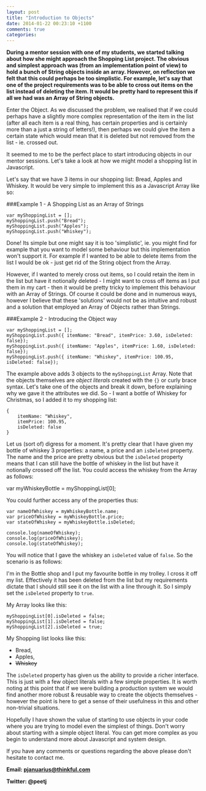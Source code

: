 ```yaml
---
layout: post
title: "Introduction to Objects"
date: 2014-01-22 00:23:10 +1100
comments: true
categories: 
---
```

**During a mentor session with one of my students, we started talking about how she might approach the Shopping List project. The obvious and simplest approach was (from an implementation point of view) to hold a bunch of String objects inside an array. However, on reflection we felt that this could perhaps be too simplistic. For example, let's say that one of the project requirements was to be able to cross out items on the list instead of deleting the item. It would be pretty hard to represent this if all we had was an Array of String objects.**

Enter the Object. As we discussed the problem, we realised that if we could perhaps have a slightly more complex representation of the item in the list (after all each item is a real thing, has certain properties and is certainly more than a just a string of letters!), then perhaps we could give the item a certain state which would mean that it is deleted but not removed from the list - ie. crossed out.

It seemed to me to be the perfect place to start introducing objects in our mentor sessions. Let's take a look at how we might model a shopping list in Javascript.

Let's say that we have 3 items in our shopping list: Bread, Apples and Whiskey. It would be very simple to implement this as a Javascript Array like so:

###Example 1  - A Shopping List as an Array of Strings

	var myShoppingList = [];
	myShoppingList.push("Bread");
	myShoppingList.push("Apples");
	myShoppingList.push("Whiskey");

Done! Its simple but one might say it is too 'simplistic', ie. you might find for example that you want to model some behaviour but this implementation won't support it. For example if I wanted to be able to delete items from the list I would be ok - just get rid of the String object from the Array.

However, if I wanted to merely cross out items, so I could retain the item in the list but have it notionally deleted - I might want to cross off items as I put them in my cart - then it would be pretty tricky to implement this behaviour with an Array of Strings. Of course it could be done and in numerous ways, however I believe that these 'solutions' would not be as intuitive and robust and a solution that employed an Array of Objects rather than Strings.

###Example 2 - Introducing the Object way
	
	var myShoppingList = [];
	myShoppingList.push({ itemName: "Bread", itemPrice: 3.60, isDeleted: false});
	myShoppingList.push({ itemName: "Apples", itemPrice: 1.60, isDeleted: false});
	myShoppingList.push({ itemName: "Whiskey", itemPrice: 100.95, isDeleted: false});
	
The example above adds 3 objects to the `myShoppingList` Array. Note that the objects themselves are *object literals* created with the `{}` or curly brace syntax. Let's take one of the objects and break it down, before explaining why we gave it the attributes we did. So - I want a bottle of Whiskey for Christmas, so I added it to my shopping list:

	{ 
		itemName: "Whiskey", 
		itemPrice: 100.95, 
		isDeleted: false
	}
	
Let us (sort of) digress for a moment. It's pretty clear that I have given my bottle of whiskey 3 properties: a name, a price and an `isDeleted` property. The name and the price are pretty obvious but the `isDeleted` property means that I can still have the bottle of whiskey in the list but have it notionally crossed off the list. You could access the whiskey from the Array as follows:

var myWhiskeyBottle = myShoppingList[0];

You could further access any of the properties thus:

	var nameOfWhiskey = myWhiskeyBottle.name;
	var priceOfWhiskey = myWhiskeyBottle.price;
	var stateOfWhiskey = myWhiskeyBottle.isDeleted;
	
	console.log(nameOfWhiskey);
	console.log(priceOfWhiskey);
	console.log(stateOfWhiskey);

You will notice that I gave the whiskey an `isDeleted` value of `false`. So the scenario is as follows: 

I'm in the Bottle shop and I put my favourite bottle in my trolley. I cross it off my list. Effectively it has been deleted from the list but my requirements dictate that I should still see it on the list with a line through it. So I simply set the `isDeleted` property to `true`.

My Array looks like this:

	myShoppingList[0].isDeleted = false;
	myShoppingList[1].isDeleted = false;
	myShoppingList[2].isDeleted = true;

My Shopping list looks like this:

* Bread,
* Apples,
* ~~Whiskey~~
	
The `isDeleted` property has given us the ability to provide a richer interface. This is just with a few object literals with a few simple properties. It is worth noting at this point that if we were building a production system we would find another more robust & reusable way to create the objects themselves - however the point is here to get a sense of their usefulness in this and other non-trivial situations.

Hopefully I have shown the value of starting to use objects in your code where you are trying to model even the simplest of things. Don't worry about starting with a simple object literal. You can get more complex as you begin to understand more about Javascript and system design.

If you have any comments or questions regarding the above please don't hesitate to contact me.
 
**Email: pjanuarius@thinkful.com** 

**Twitter: @peetj**
